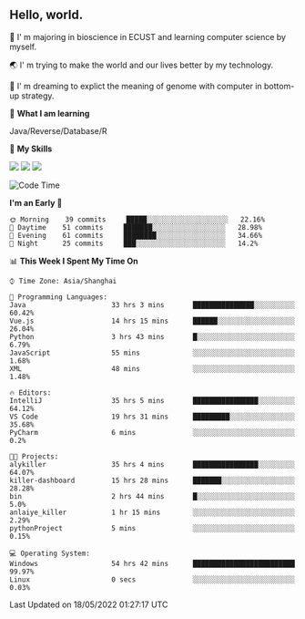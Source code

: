 ## Hello, world.

🏫 I' m majoring in bioscience in ECUST and learning computer science by myself.

🌏 I' m trying to make the world and our lives better by my technology.

🧬 I' m dreaming to explict the meaning of genome with computer in bottom-up strategy.

🔡 **What I am learning**

Java/Reverse/Database/R

🌟 **My Skills**

![](https://img.shields.io/badge/-Python-3e74a2?style=flat-square&logo=Python&logoColor=fff)
![](https://img.shields.io/badge/-Linux-000000?style=flat-square&logo=Linux&logoColor=fff)
![](https://img.shields.io/badge/-Docker-2496ED?style=flat-square&logo=Docker&logoColor=fff)

<!--START_SECTION:waka-->
![Code Time](http://img.shields.io/badge/Code%20Time-0%20secs-blue)

**I'm an Early 🐤** 

```text
🌞 Morning    39 commits     █████░░░░░░░░░░░░░░░░░░░░   22.16% 
🌆 Daytime    51 commits     ███████░░░░░░░░░░░░░░░░░░   28.98% 
🌃 Evening    61 commits     ████████░░░░░░░░░░░░░░░░░   34.66% 
🌙 Night      25 commits     ███░░░░░░░░░░░░░░░░░░░░░░   14.2%

```


📊 **This Week I Spent My Time On** 

```text
⌚︎ Time Zone: Asia/Shanghai

💬 Programming Languages: 
Java                     33 hrs 3 mins       ███████████████░░░░░░░░░░   60.42% 
Vue.js                   14 hrs 15 mins      ██████░░░░░░░░░░░░░░░░░░░   26.04% 
Python                   3 hrs 43 mins       █░░░░░░░░░░░░░░░░░░░░░░░░   6.79% 
JavaScript               55 mins             ░░░░░░░░░░░░░░░░░░░░░░░░░   1.68% 
XML                      48 mins             ░░░░░░░░░░░░░░░░░░░░░░░░░   1.48%

🔥 Editors: 
IntelliJ                 35 hrs 5 mins       ████████████████░░░░░░░░░   64.12% 
VS Code                  19 hrs 31 mins      █████████░░░░░░░░░░░░░░░░   35.68% 
PyCharm                  6 mins              ░░░░░░░░░░░░░░░░░░░░░░░░░   0.2%

🐱‍💻 Projects: 
alykiller                35 hrs 4 mins       ████████████████░░░░░░░░░   64.07% 
killer-dashboard         15 hrs 28 mins      ███████░░░░░░░░░░░░░░░░░░   28.28% 
bin                      2 hrs 44 mins       █░░░░░░░░░░░░░░░░░░░░░░░░   5.0% 
anlaiye_killer           1 hr 15 mins        ░░░░░░░░░░░░░░░░░░░░░░░░░   2.29% 
pythonProject            5 mins              ░░░░░░░░░░░░░░░░░░░░░░░░░   0.15%

💻 Operating System: 
Windows                  54 hrs 42 mins      █████████████████████████   99.97% 
Linux                    0 secs              ░░░░░░░░░░░░░░░░░░░░░░░░░   0.03%

```


 Last Updated on 18/05/2022 01:27:17 UTC
<!--END_SECTION:waka-->


<!--
**Shigure19/Shigure19** is a ✨ _special_ ✨ repository because its `README.md` (this file) appears on your GitHub profile.

Here are some ideas to get you started:

- 🔭 I’m currently working on ...
- 🌱 I’m currently learning ...
- 👯 I’m looking to collaborate on ...
- 🤔 I’m looking for help with ...
- 💬 Ask me about ...
- 📫 How to reach me: ...
- 😄 Pronouns: ...
- ⚡ Fun fact: ...
-->
